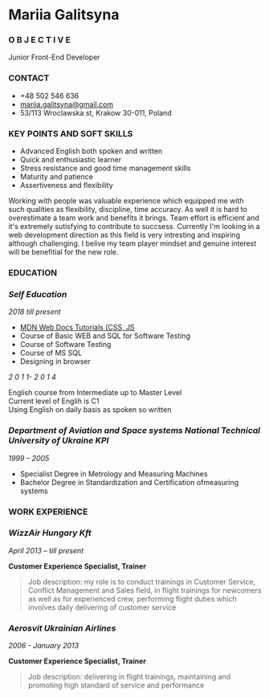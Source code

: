  # Mariia Galitsyna

### O B J E C T I V E
Junior Front-End Developer

### CONTACT
* +48 502 546 636
* mariia.galitsyna@gmail.com
* 53/113 Wroclawska st, Krakow 30-011, Poland


### KEY POINTS AND SOFT SKILLS
* Advanced English both spoken and written  
* Quick and enthusiastic learner
* Stress resistance and good time management skills
* Maturity and patience
* Assertiveness and flexibility

Working with people was valuable experience which equipped me with such qualities as flexibility, discipline, time accuracy. As well it is hard to overestimate a team work and benefits it brings. Team effort is efficient and it's extremely sutisfying to contribute to succsess.  Currently I'm looking in a web development direction as this field is very intresting and inspiring although challenging. I belive my team player mindset and genuine interest will be benefitial for the new role.


### EDUCATION
  ### *Self Education*

  *2018 till present*
  * [MDN Web Docs Tutorials (CSS, JS](https://developer.mozilla.org/en-US/docs/Web/Tutorials)
  * Course of Basic WEB and SQL for Software Testing
  * Course of Software Testing
  * Course of MS SQL
  * Designing in browser


*2 0 1 1- 2 0 1 4*

English course from Intermediate up to Master Level\
Current level of Englih is C1\
Using English on daily basis as spoken so written


### *Department of Aviation and Space systems National Technical University of Ukraine KPI*

*1999 – 2005*

* Specialist Degree in Metrology and Measuring Machines
* Bachelor Degree in Standardization and Certification ofmeasuring systems


### WORK EXPERIENCE

 ### *WizzAir Hungary Kft*
 
 *April 2013 – till present* 

**Customer Experience Specialist, Trainer**

> Job description: my role is to conduct trainings in Customer Service, Conflict Management and Sales field, in flight trainings for newcomers as well as for experienced crew, performing flight duties which involves daily delivering of customer service 


### *Aerosvit Ukrainian Airlines* 

 *2006 - January 2013*

**Customer Experience Specialist, Trainer** 

> Job description: delivering in flight trainings, maintaining and promoting high standard of service and performance
